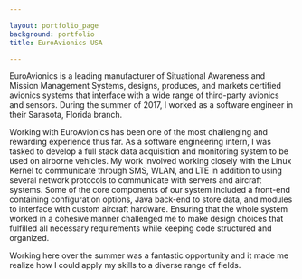 ```yaml
---

layout: portfolio_page
background: portfolio
title: EuroAvionics USA

---
```


EuroAvionics is a leading manufacturer of Situational Awareness and Mission Management Systems, designs, produces, and markets certified avionics systems that interface with a wide range of third-party avionics and sensors. During the summer of 2017, I worked as a software engineer in their Sarasota, Florida branch.

Working with EuroAvionics has been one of the most challenging and rewarding experience thus far. As a software engineering intern, I was tasked to develop a full stack data acquisition and monitoring system to be used on airborne vehicles. My work involved working closely with the Linux Kernel to communicate through SMS, WLAN, and LTE in addition to using several network protocols to communicate with servers and aircraft systems. Some of the core components of our system included a front-end containing configuration options, Java back-end to store data, and modules to interface with custom aircraft hardware. Ensuring that the whole system worked in a cohesive manner challenged me to make design choices that fulfilled all necessary requirements while keeping code structured and organized.

Working here over the summer was a fantastic opportunity and it made me realize how I could apply my skills to a diverse range of fields.